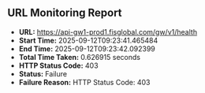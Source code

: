## URL Monitoring Report

- **URL:** https://api-gw1-prod1.fisglobal.com/gw/v1/health
- **Start Time:** 2025-09-12T09:23:41.465484
- **End Time:** 2025-09-12T09:23:42.092399
- **Total Time Taken:** 0.626915 seconds
- **HTTP Status Code:** 403
- **Status:** Failure
- **Failure Reason:** HTTP Status Code: 403
